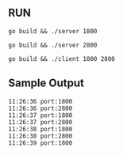 ## RUN


```
go build && ./server 1800

go build && ./server 2800

go build && ./client 1800 2800
```


## Sample Output

```
11:26:36 port:1800
11:26:36 port:2800
11:26:37 port:1800
11:26:37 port:2800
11:26:38 port:1800
11:26:38 port:2800
11:26:39 port:1800
```

